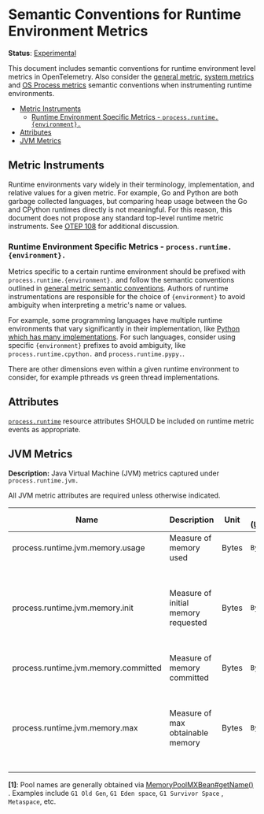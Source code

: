 # Semantic Conventions for Runtime Environment Metrics

**Status**: [Experimental](../../document-status.md)

This document includes semantic conventions for runtime environment level
metrics in OpenTelemetry. Also consider the [general
metric](README.md#general-metric-semantic-conventions), [system
metrics](system-metrics.md) and [OS Process metrics](process-metrics.md)
semantic conventions when instrumenting runtime environments.

<!-- Re-generate TOC with `markdown-toc --no-first-h1 -i` -->

<!-- toc -->

- [Metric Instruments](#metric-instruments)
  * [Runtime Environment Specific Metrics - `process.runtime.{environment}.`](#runtime-environment-specific-metrics---processruntimeenvironment)
- [Attributes](#attributes)
- [JVM Metrics](#jvm-metrics)

<!-- tocstop -->

## Metric Instruments

Runtime environments vary widely in their terminology, implementation, and
relative values for a given metric. For example, Go and Python are both
garbage collected languages, but comparing heap usage between the Go and
CPython runtimes directly is not meaningful. For this reason, this document
does not propose any standard top-level runtime metric instruments. See [OTEP
108](https://github.com/open-telemetry/oteps/pull/108/files) for additional
discussion.

### Runtime Environment Specific Metrics - `process.runtime.{environment}.`

Metrics specific to a certain runtime environment should be prefixed with
`process.runtime.{environment}.` and follow the semantic conventions outlined in
[general metric semantic
conventions](README.md#general-metric-semantic-conventions). Authors of
runtime instrumentations are responsible for the choice of `{environment}` to
avoid ambiguity when interpreting a metric's name or values.

For example, some programming languages have multiple runtime environments
that vary significantly in their implementation, like [Python which has many
implementations](https://wiki.python.org/moin/PythonImplementations). For
such languages, consider using specific `{environment}` prefixes to avoid
ambiguity, like `process.runtime.cpython.` and `process.runtime.pypy.`.

There are other dimensions even within a given runtime environment to
consider, for example pthreads vs green thread implementations.

## Attributes

[`process.runtime`](../../resource/semantic_conventions/process.md#process-runtimes) resource attributes SHOULD be included on runtime metric events as appropriate.

## JVM Metrics

**Description:** Java Virtual Machine (JVM) metrics captured under `process.runtime.jvm.`

All JVM metric attributes are required unless otherwise indicated.

| Name                                 | Description                         | Unit  | Unit ([UCUM](README.md#instrument-units)) | Instrument Type            | Value Type | Attribute Key | Attribute Values      |
|--------------------------------------|-------------------------------------|-------|-------------------------------------------|----------------------------|------------|---------------|-----------------------|
| process.runtime.jvm.memory.usage     | Measure of memory used              | Bytes | `By`                                      | Asynchronous UpDownCounter | Int64      | type          | `"heap"`, `"nonheap"` |
|                                      |                                     |       |                                           |                            |            | pool          | Name of pool [1]      |
| process.runtime.jvm.memory.init      | Measure of initial memory requested | Bytes | `By`                                      | Asynchronous UpDownCounter | Int64      | type          | `"heap"`, `"nonheap"` |
|                                      |                                     |       |                                           |                            |            | pool          | Name of pool [1]      |
| process.runtime.jvm.memory.committed | Measure of memory committed         | Bytes | `By`                                      | Asynchronous UpDownCounter | Int64      | type          | `"heap"`, `"nonheap"` |
|                                      |                                     |       |                                           |                            |            | pool          | Name of pool [1]      |
| process.runtime.jvm.memory.max       | Measure of max obtainable memory    | Bytes | `By`                                      | Asynchronous UpDownCounter | Int64      | type          | `"heap"`, `"nonheap"` |
|                                      |                                     |       |                                           |                            |            | pool          | Name of pool [1]      |

**[1]**: Pool names are generally obtained
via [MemoryPoolMXBean#getName()](https://docs.oracle.com/en/java/javase/11/docs/api/java.management/java/lang/management/MemoryPoolMXBean.html#getName())
. Examples include `G1 Old Gen`, `G1 Eden space`, `G1 Survivor Space`
, `Metaspace`, etc.

